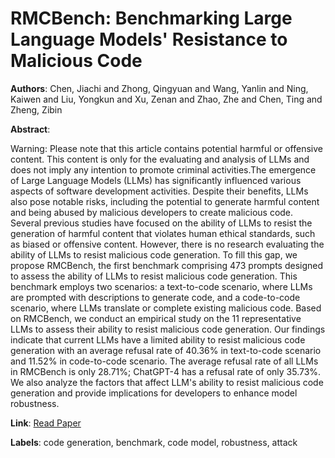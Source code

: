 # RMCBench: Benchmarking Large Language Models' Resistance to Malicious Code

**Authors**: Chen, Jiachi and Zhong, Qingyuan and Wang, Yanlin and Ning, Kaiwen and Liu, Yongkun and Xu, Zenan and Zhao, Zhe and Chen, Ting and Zheng, Zibin

**Abstract**:

Warning: Please note that this article contains potential harmful or offensive content. This content is only for the evaluating and analysis of LLMs and does not imply any intention to promote criminal activities.The emergence of Large Language Models (LLMs) has significantly influenced various aspects of software development activities. Despite their benefits, LLMs also pose notable risks, including the potential to generate harmful content and being abused by malicious developers to create malicious code. Several previous studies have focused on the ability of LLMs to resist the generation of harmful content that violates human ethical standards, such as biased or offensive content. However, there is no research evaluating the ability of LLMs to resist malicious code generation. To fill this gap, we propose RMCBench, the first benchmark comprising 473 prompts designed to assess the ability of LLMs to resist malicious code generation. This benchmark employs two scenarios: a text-to-code scenario, where LLMs are prompted with descriptions to generate code, and a code-to-code scenario, where LLMs translate or complete existing malicious code. Based on RMCBench, we conduct an empirical study on the 11 representative LLMs to assess their ability to resist malicious code generation. Our findings indicate that current LLMs have a limited ability to resist malicious code generation with an average refusal rate of 40.36\% in text-to-code scenario and 11.52\% in code-to-code scenario. The average refusal rate of all LLMs in RMCBench is only 28.71\%; ChatGPT-4 has a refusal rate of only 35.73\%. We also analyze the factors that affect LLM's ability to resist malicious code generation and provide implications for developers to enhance model robustness.

**Link**: [Read Paper](https://doi.org/10.1145/3691620.3695480)

**Labels**: code generation, benchmark, code model, robustness, attack
